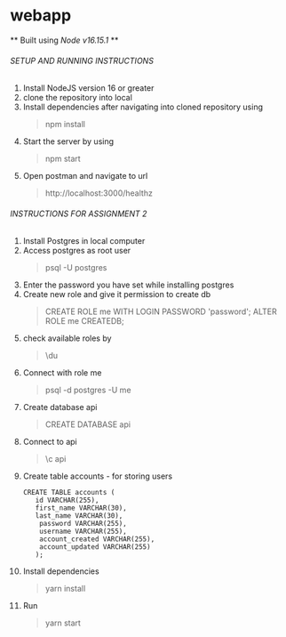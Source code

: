 # webapp

** Built using _Node v16.15.1_ **

###### SETUP AND RUNNING INSTRUCTIONS

1. Install NodeJS version 16 or greater
2. clone the repository into local
3. Install dependencies after navigating into cloned repository using
   > npm install
4. Start the server by using
   > npm start
5. Open postman and navigate to url
   > http://localhost:3000/healthz
   
###### INSTRUCTIONS FOR ASSIGNMENT 2

1. Install Postgres in local computer
2. Access postgres as root user
   > psql -U postgres
3. Enter the password you have set while installing postgres
4. Create new role and give it permission to create db
   > CREATE ROLE me WITH LOGIN PASSWORD 'password';
   > ALTER ROLE me CREATEDB;
5. check available roles by
   > \du
6. Connect with role me
   > psql -d postgres -U me
7. Create database api
   > CREATE DATABASE api
8. Connect to api
   > \c api
9. Create table accounts - for storing users
   ```
   CREATE TABLE accounts (
      id VARCHAR(255),
      first_name VARCHAR(30),
      last_name VARCHAR(30),
	   password VARCHAR(255),
	   username VARCHAR(255),
	   account_created VARCHAR(255),
	   account_updated VARCHAR(255)
      );
   ```
10. Install dependencies
    > yarn install
11. Run
    > yarn start